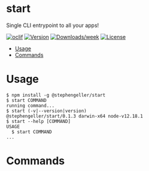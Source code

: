 start
=====

Single CLI entrypoint to all your apps!

[![oclif](https://img.shields.io/badge/cli-oclif-brightgreen.svg)](https://oclif.io)
[![Version](https://img.shields.io/npm/v/start.svg)](https://npmjs.org/package/start)
[![Downloads/week](https://img.shields.io/npm/dw/start.svg)](https://npmjs.org/package/start)
[![License](https://img.shields.io/npm/l/start.svg)](https://github.com/stephengeller/start/blob/master/package.json)

<!-- toc -->
* [Usage](#usage)
* [Commands](#commands)
<!-- tocstop -->
# Usage
<!-- usage -->
```sh-session
$ npm install -g @stephengeller/start
$ start COMMAND
running command...
$ start (-v|--version|version)
@stephengeller/start/0.1.3 darwin-x64 node-v12.18.1
$ start --help [COMMAND]
USAGE
  $ start COMMAND
...
```
<!-- usagestop -->
# Commands
<!-- commands -->

<!-- commandsstop -->

